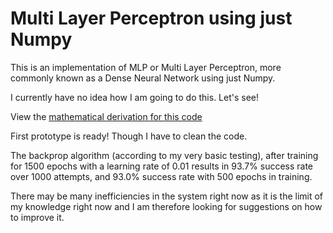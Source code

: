 # Multi Layer Perceptron using just Numpy

This is an implementation of MLP or Multi Layer Perceptron, more commonly known as a Dense Neural Network using just Numpy.

I currently have no idea how I am going to do this. Let's see!

View the [mathematical derivation for this code](./assets/dev.md)

First prototype is ready! Though I have to clean the code.

The backprop algorithm (according to my very basic testing), after training for 1500 epochs with a learning rate of 0.01 results in 93.7% success rate over 1000 attempts, and 93.0% success rate with 500 epochs in training.

There may be many inefficiencies in the system right now as it is the limit of my knowledge right now and I am therefore looking for suggestions on how to improve it.
